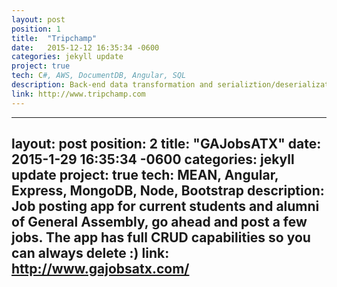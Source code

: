```yaml
---
layout: post
position: 1
title:  "Tripchamp"
date:   2015-12-12 16:35:34 -0600
categories: jekyll update
project: true
tech: C#, AWS, DocumentDB, Angular, SQL
description: Back-end data transformation and serializtion/deserialization in C#. Used AJAX and NUnit testing along with classic OOP programming. Set-up custom Load Balancer in AWS to scale project from small-startup to multinational company (India, England) C#.NET MVC App with custom normalization code to map API agents. Led tech integration of 3rd party code with both SOAP and REST API's
link: http://www.tripchamp.com
---
```


---
layout: post
position: 2
title:  "GAJobsATX"
date:   2015-1-29 16:35:34 -0600
categories: jekyll update
project: true
tech: MEAN, Angular, Express, MongoDB, Node, Bootstrap
description: Job posting app for current students and alumni of General Assembly, go ahead and post a few jobs. The app has full CRUD capabilities so you can always delete :)
link: http://www.gajobsatx.com/
---